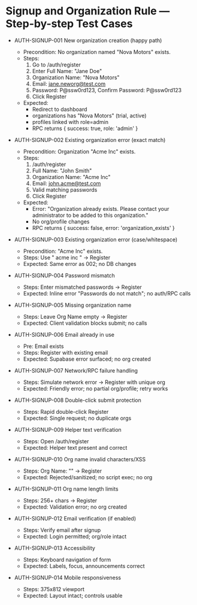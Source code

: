 # Signup and Organization Rule — Step-by-step Test Cases

- AUTH-SIGNUP-001 New organization creation (happy path)
  - Precondition: No organization named "Nova Motors" exists.
  - Steps:
    1. Go to /auth/register
    2. Enter Full Name: "Jane Doe"
    3. Organization Name: "Nova Motors"
    4. Email: jane.neworg@test.com
    5. Password: P@ssw0rd123, Confirm Password: P@ssw0rd123
    6. Click Register
  - Expected:
    - Redirect to dashboard
    - organizations has "Nova Motors" (trial, active)
    - profiles linked with role=admin
    - RPC returns { success: true, role: 'admin' }

- AUTH-SIGNUP-002 Existing organization error (exact match)
  - Precondition: Organization "Acme Inc" exists.
  - Steps:
    1. /auth/register
    2. Full Name: "John Smith"
    3. Organization Name: "Acme Inc"
    4. Email: john.acme@test.com
    5. Valid matching passwords
    6. Click Register
  - Expected:
    - Error: "Organization already exists. Please contact your administrator to be added to this organization."
    - No org/profile changes
    - RPC returns { success: false, error: 'organization_exists' }

- AUTH-SIGNUP-003 Existing organization error (case/whitespace)
  - Precondition: "Acme Inc" exists.
  - Steps: Use " acme inc  " → Register
  - Expected: Same error as 002; no DB changes

- AUTH-SIGNUP-004 Password mismatch
  - Steps: Enter mismatched passwords → Register
  - Expected: Inline error "Passwords do not match"; no auth/RPC calls

- AUTH-SIGNUP-005 Missing organization name
  - Steps: Leave Org Name empty → Register
  - Expected: Client validation blocks submit; no calls

- AUTH-SIGNUP-006 Email already in use
  - Pre: Email exists
  - Steps: Register with existing email
  - Expected: Supabase error surfaced; no org created

- AUTH-SIGNUP-007 Network/RPC failure handling
  - Steps: Simulate network error → Register with unique org
  - Expected: Friendly error; no partial org/profile; retry works

- AUTH-SIGNUP-008 Double-click submit protection
  - Steps: Rapid double-click Register
  - Expected: Single request; no duplicate orgs

- AUTH-SIGNUP-009 Helper text verification
  - Steps: Open /auth/register
  - Expected: Helper text present and correct

- AUTH-SIGNUP-010 Org name invalid characters/XSS
  - Steps: Org Name: "<script>alert(1)</script>" → Register
  - Expected: Rejected/sanitized; no script exec; no org

- AUTH-SIGNUP-011 Org name length limits
  - Steps: 256+ chars → Register
  - Expected: Validation error; no org created

- AUTH-SIGNUP-012 Email verification (if enabled)
  - Steps: Verify email after signup
  - Expected: Login permitted; org/role intact

- AUTH-SIGNUP-013 Accessibility
  - Steps: Keyboard navigation of form
  - Expected: Labels, focus, announcements correct

- AUTH-SIGNUP-014 Mobile responsiveness
  - Steps: 375x812 viewport
  - Expected: Layout intact; controls usable
